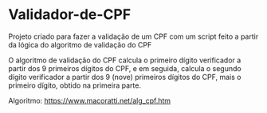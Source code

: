 # Validador-de-CPF

Projeto criado para fazer a validação de um CPF com um script feito a partir da lógica do algoritmo de validação do CPF 

O algoritmo de validação do CPF calcula o primeiro dígito verificador a partir dos 9 primeiros dígitos do CPF, e em seguida, calcula o segundo dígito verificador a partir dos 9 (nove) primeiros dígitos do CPF, mais o primeiro dígito, obtido na primeira parte.

Algoritmo: https://www.macoratti.net/alg_cpf.htm

